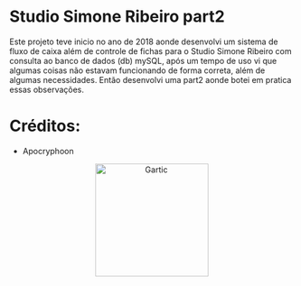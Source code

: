 # Studio Simone Ribeiro part2

Este projeto teve inicio no ano de 2018 aonde desenvolvi um sistema de fluxo de caixa além de controle de fichas para o Studio Simone Ribeiro com consulta ao banco de dados (db) mySQL, após um tempo de uso vi que algumas coisas não estavam funcionando de forma correta, além de algumas necessidades. Então desenvolvi uma part2 aonde botei em pratica essas observações.

# Créditos:
- Apocryphoon

<p align="center">
  <img src="https://user-images.githubusercontent.com/32386767/89684916-b7b3cd80-d8d1-11ea-934a-0078ec1f544c.png" alt="Gartic" height="200" width="200"/>
</p>
